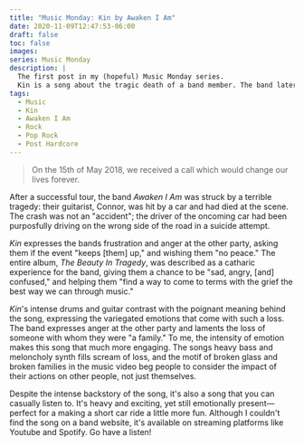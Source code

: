```yaml
---
title: "Music Monday: Kin by Awaken I Am"
date: 2020-11-09T12:47:53-06:00
draft: false
toc: false
images:
series: Music Monday
description: |
  The first post in my (hopeful) Music Monday series.
  Kin is a song about the tragic death of a band member. The band later learned that the death was purposeful and preventable. In anger, they wrote the album that includes Kin.
tags:
  - Music
  - Kin
  - Awaken I Am
  - Rock
  - Pop Rock
  - Post Hardcore
---
```


> On the 15th of May 2018, we received a call which would change our lives forever.
 
After a successful tour, the band *Awaken I Am* was struck by a terrible
tragedy: their guitarist, Connor, was hit by a car and had died at the scene.
The crash was not an "accident"; the driver of the oncoming car had been
purposfully driving on the wrong side of the road in a suicide attempt.

*Kin* expresses the bands frustration and anger at the other party, asking them
if the event "keeps [them] up," and wishing them "no peace." The entire album,
*The Beauty In Tragedy*, was described as a catharic experience for the band,
giving them a chance to be "sad, angry, [and] confused," and helping them "find
a way to come to terms with the grief the best way we can through music."

*Kin*'s intense drums and guitar contrast with the poignant
meaning behind the song, expressing the variegated emotions that come with such
a loss. The band expresses anger at the other party and laments the loss of
someone with whom they were "a family." To me, the intensity of emotion makes
this song that much more engaging. The songs heavy bass and meloncholy synth fills scream of loss, and the motif of broken glass and broken families in the music video beg people to consider the impact of their actions on other people, not just themselves.

Despite the intense backstory of the song, it's also a song that you can casually
listen to. It's heavy and exciting, yet still emotionally present—perfect for a
making a short car ride a little more fun. Although I couldn't find the song on
a band website, it's available on streaming platforms like Youtube and Spotify.
Go have a listen!
